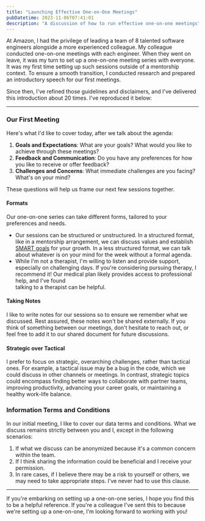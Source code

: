 ```yaml
---
title: "Launching Effective One-on-One Meetings"
pubDatetime: 2023-11-06T07:41:01
description: "A discussion of how to run effective one-on-one meetings"
---
```


At Amazon, I had the privilege of leading a team of 8 talented software engineers
alongside a more experienced colleague. My colleague conducted one-on-one
meetings with each engineer. When they went on leave, it was my turn to
set up a one-on-one meeting series with everyone. It was my first time setting up
such sessions outside of a mentorship context. To ensure a smooth transition,
I conducted research and prepared an introductory speech for our first meetings.

Since then, I've refined those guidelines and disclaimers, and I've delivered
this introduction about 20 times. I've reproduced it below:

---

### Our First Meeting

Here's what I'd like to cover today, after we talk about the agenda:

1. **Goals and Expectations**: What are your goals? What would you like to achieve
   through these meetings?
2. **Feedback and Communication**: Do you have any preferences for how you like
   to receive or offer feedback?
3. **Challenges and Concerns**: What immediate challenges are you facing?
   What's on your mind?

These questions will help us frame our next few sessions together.

#### Formats

Our one-on-one series can take different forms, tailored to your preferences and
needs.

- Our sessions can be structured or unstructured. In a structured format, like
  in a mentorship arrangement, we can discuss values and establish
  [SMART goals](https://www.atlassian.com/blog/productivity/how-to-write-smart-goals)
  for your growth. In a less structured format, we can talk about whatever is on your
  mind for the week without a formal agenda.
- While I'm not a therapist, I'm willing to listen and provide support, especially
  on challenging days. If you're considering pursuing therapy, I recommend it!
  Our medical plan likely provides access to professional help, and I've found  
  talking to a therapist can be helpful.

#### Taking Notes

I like to write notes for our sessions so to ensure we remember what we discussed.
Rest assured, these notes won't be shared externally.
If you think of something between our meetings, don't hesitate to reach out,
or feel free to add it to our shared document for future discussions.

#### Strategic over Tactical

I prefer to focus on strategic, overarching challenges, rather than tactical ones.
For example, a tactical issue may be a bug in the code, which we could discuss
in other channels or meetings. In contrast, strategic topics could encompass
finding better ways to collaborate with partner teams, improving productivity,
advancing your career goals, or maintaining a healthy work-life balance.

### Information Terms and Conditions

In our initial meeting, I like to cover our data terms and conditions.
What we discuss remains strictly between you and I, except in the following scenarios:

1. If what we discuss can be anonymized because it's a common concern within the team.
2. If I think sharing the information could be beneficial and I receive your permission.
3. In rare cases, if I believe there may be a risk to yourself or others, we may need to take
   appropriate steps. I've never had to use this clause.

---

If you're embarking on setting up a one-on-one series, I hope you find this to be a helpful
reference. If you're a colleague I've sent this to because we're setting up a one-on-one,
I'm looking forward to working with you!
